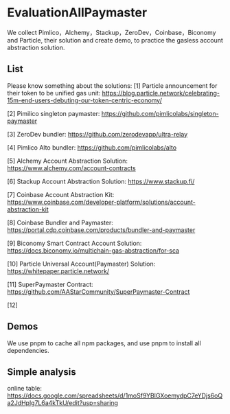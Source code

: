 # EvaluationAllPaymaster

We collect Pimlico，Alchemy，Stackup，ZeroDev，Coinbase，Biconomy and Particle,
their solution and create demo, to practice the gasless account abstraction
solution.

## List

Please know something about the solutions: [1] Particle announcement for their
token to be unified gas unit:
https://blog.particle.network/celebrating-15m-end-users-debuting-our-token-centric-economy/

[2] Pimilico singleton paymaster:
https://github.com/pimlicolabs/singleton-paymaster

[3] ZeroDev bundler: https://github.com/zerodevapp/ultra-relay

[4] Pimlico Alto bundler: https://github.com/pimlicolabs/alto

[5] Alchemy Account Abstraction Solution:
https://www.alchemy.com/account-contracts

[6] Stackup Account Abstraction Solution: https://www.stackup.fi/

[7] Coinbase Account Abstraction Kit:
https://www.coinbase.com/developer-platform/solutions/account-abstraction-kit

[8] Coinbase Bundler and Paymaster:
https://portal.cdp.coinbase.com/products/bundler-and-paymaster

[9] Biconomy Smart Contract Account Solution:
https://docs.biconomy.io/multichain-gas-abstraction/for-sca

[10] Particle Universal Account(Paymaster) Solution:
https://whitepaper.particle.network/

[11] SuperPaymaster Contract:
https://github.com/AAStarCommunity/SuperPaymaster-Contract

[12] 

## Demos

We use pnpm to cache all npm packages, and use pnpm to install all dependencies.


## Simple analysis

online table:
https://docs.google.com/spreadsheets/d/1moSf9YBlGXoemydpC7eYDjs6oQa2JdHplg7L6a4kTkU/edit?usp=sharing
